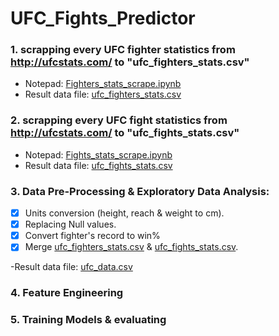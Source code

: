 # UFC_Fights_Predictor

### 1. scrapping every UFC fighter statistics from http://ufcstats.com/ to "ufc_fighters_stats.csv"
- Notepad: [Fighters_stats_scrape.ipynb](https://github.com/sagi778/UFC_Fights_Predictor/blob/main/notebooks/Fighters_stats_scrape.ipynb)
- Result data file: [ufc_fighters_stats.csv](https://github.com/sagi778/UFC_Fights_Predictor/blob/main/data/ufc_fighters_stats.csv)

### 2. scrapping every UFC fight statistics from http://ufcstats.com/ to "ufc_fights_stats.csv"
- Notepad: [Fights_stats_scrape.ipynb](https://github.com/sagi778/UFC_Fights_Predictor/blob/main/notebooks/Fights_stats_scrape.ipynb)
- Result data file: [ufc_fights_stats.csv](https://github.com/sagi778/UFC_Fights_Predictor/blob/main/data/ufc_fights_stats.csv)

### 3. Data Pre-Processing & Exploratory Data Analysis:
- [x] Units conversion (height, reach & weight to cm).
- [x] Replacing Null values. 
- [x] Convert fighter's record to win%
- [x] Merge [ufc_fighters_stats.csv](https://github.com/sagi778/UFC_Fights_Predictor/blob/main/data/ufc_fighters_stats.csv) & [ufc_fights_stats.csv](https://github.com/sagi778/UFC_Fights_Predictor/blob/main/data/ufc_fights_stats.csv).

-Result data file: [ufc_data.csv](https://github.com/sagi778/UFC_Fights_Predictor/blob/main/data/ufc_data.csv)

### 4. Feature Engineering

### 5. Training Models & evaluating 
